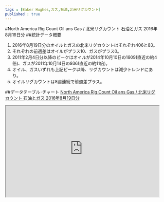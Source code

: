 ```yaml
--- 
tags : [Baker Hughes,ガス,石油,北米リグカウント] 
published : true
---
```

#North America Rig Count Oil ans Gas / 北米リグカウント 石油とガス 2016年8月19日分
##統計データ概要
1. 2016年8月19日分のオイルとガスの北米リグカウントはそれぞれ406と83。
1. それぞれの前週差はオイルがプラス10、ガスがプラス0。
1. 2011年2月4日分以降のピークはオイルが2014年10月10日の1609(直近の約4倍)、ガスが2011年10月14日の936(直近の約11倍)。
1. オイル、ガスいずれも上記ピーク以降、リグカウントは減少トレンドにあり。
1. オイルリグカウントは8週連続で前週差プラス。



##データテーブル･チャート
[North America Rig Count Oil ans Gas / 北米リグカウント 石油とガス 2016年8月19日分](
http://knowledgevault.saecanet.com/charts/am-consulting.co.jp-2016-08-20-11-58-32.html
)

<iframe src="
http://knowledgevault.saecanet.com/charts/am-consulting.co.jp-2016-08-20-11-58-32.html
" width="100%" height="300px"></iframe>